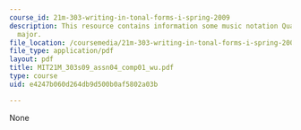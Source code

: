 ```yaml
---
course_id: 21m-303-writing-in-tonal-forms-i-spring-2009
description: This resource contains information some music notation Quartet in B flat
  major.
file_location: /coursemedia/21m-303-writing-in-tonal-forms-i-spring-2009/e4247b060d264db9d500b0af5802a03b_MIT21M_303s09_assn04_comp01_wu.pdf
file_type: application/pdf
layout: pdf
title: MIT21M_303s09_assn04_comp01_wu.pdf
type: course
uid: e4247b060d264db9d500b0af5802a03b

---
```

None